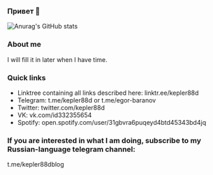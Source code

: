 ### Привет 🦐

![Anurag's GitHub stats](https://github-readme-stats.vercel.app/api?username=egor-baranov&count_private=true)

### About me
I will fill it in later when I have time.

### Quick links
* Linktree containing all links described here: linktr.ee/kepler88d
* Telegram: t.me/kepler88d or t.me/egor-baranov
* Twitter: twitter.com/kepler88d
* VK: vk.com/id332355654
* Spotify: open.spotify.com/user/31gbvra6puqeyd4btd45343bd4jq

### If you are interested in what I am doing, subscribe to my Russian-language telegram channel:
t.me/kepler88dblog

<!--
**egor-baranov/egor-baranov** is a ✨ _special_ ✨ repository because its `README.md` (this file) appears on your GitHub profile.

Here are some ideas to get you started:

- 🔭 I’m currently working on ...
- 🌱 I’m currently learning ...
- 👯 I’m looking to collaborate on ...
- 🤔 I’m looking for help with ...
- 💬 Ask me about ...
- 📫 How to reach me: ...
- 😄 Pronouns: ...
- ⚡ Fun fact: ...
-->
